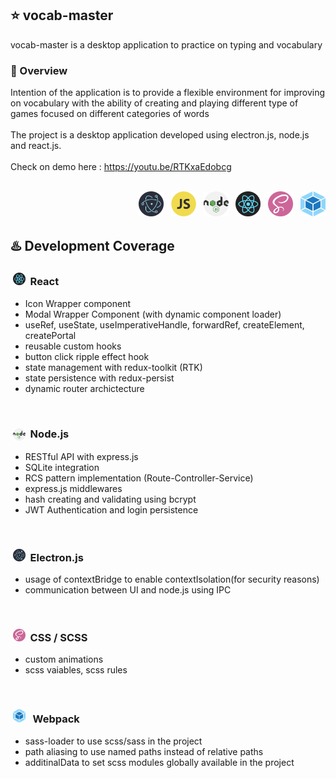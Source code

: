 
## :star: vocab-master
vocab-master is a desktop application to practice on typing and vocabulary

### :eyes: Overview
Intention of the application is to provide a flexible environment for improving on vocabulary with the ability of creating and playing different type of games focused on different categories of words
<br>
<br>
The project is a desktop application developed using electron.js, node.js and react.js.
<br>
<br>
Check on demo here : https://youtu.be/RTKxaEdobcg
<br>
<br>
<p align="right"><img src="vocab-master-app/src/assets/images/logo/electron_logo.png?raw=true" alt="drawing" width="40" height="40" /> &nbsp;&nbsp;<img src="vocab-master-app/src/assets/images/logo/js_logo.png" alt="drawing" width="40"  height="40" /> &nbsp;&nbsp;<img src="vocab-master-app/src/assets/images/logo/node.js_logo.png" alt="drawing" width="40"  height="40" /> &nbsp;&nbsp;<img src="vocab-master-app/src/assets/images/logo/react_logo.png" alt="drawing" width="40"  height="40" /> &nbsp;&nbsp;<img src="vocab-master-app/src/assets/images/logo/sass_logo.png" alt="drawing" width="40"  height="40" /> &nbsp;&nbsp;<img src="vocab-master-app/src/assets/images/logo/pack_logo.png" alt="drawing" width="40"  height="40" /> </p>

## :hotsprings: Development Coverage
### &nbsp;<img src="vocab-master-app/src/assets/images/logo/react_logo.png?raw=true" alt="drawing" width="20" height="20" />&nbsp;&nbsp;React
 - Icon Wrapper component
 - Modal Wrapper Component (with dynamic component loader)
 - useRef, useState, useImperativeHandle, forwardRef, createElement, createPortal
 - reusable custom hooks
 - button click ripple effect hook
 - state management with redux-toolkit (RTK)
 - state persistence with redux-persist
 - dynamic router archictecture
<br>

### &nbsp;<img src="vocab-master-app/src/assets/images/logo/node.js_logo.png?raw=true" style="vertical-align:middle" alt="drawing" width="20" height="20" />&nbsp;&nbsp;Node.js
 - RESTful API with express.js
 - SQLite integration
 - RCS pattern implementation (Route-Controller-Service)
 - express.js middlewares
 - hash creating and validating using bcrypt
 - JWT Authentication and login persistence
<br>

### &nbsp;<img src="vocab-master-app/src/assets/images/logo/electron_logo.png?raw=true" alt="drawing" width="20" height="20" />&nbsp;&nbsp;Electron.js 
 - usage of contextBridge to enable contextIsolation(for security reasons)
 - communication between UI and node.js using IPC
<br>

### &nbsp;<img src="vocab-master-app/src/assets/images/logo/sass_logo.png?raw=true" alt="drawing" width="20" height="20" />&nbsp;&nbsp;CSS / SCSS 
 - custom animations
 - scss vaiables, scss rules
<br>

### &nbsp;<img src="vocab-master-app/src/assets/images/logo/pack_logo.png?raw=true" alt="drawing" width="20" height="22" /> &nbsp;&nbsp;Webpack 
 - sass-loader to use scss/sass in the project
 - path aliasing to use named paths instead of relative paths
 - additinalData to set scss modules globally available in the project
<br>



